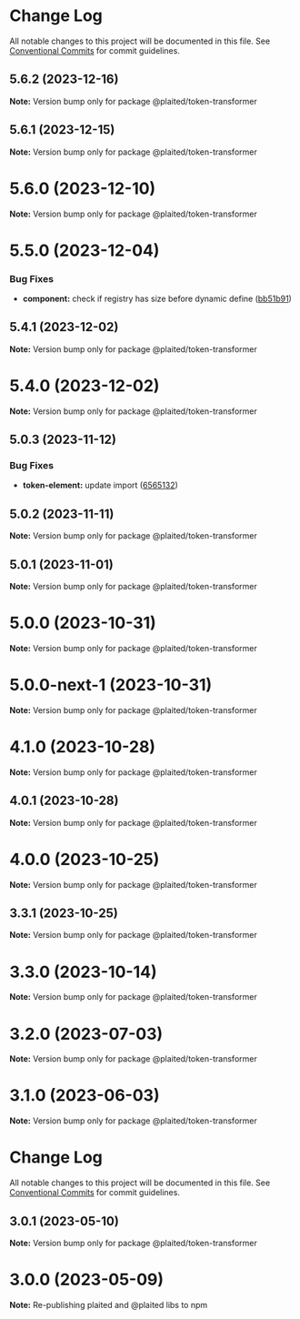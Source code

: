# Change Log

All notable changes to this project will be documented in this file.
See [Conventional Commits](https://conventionalcommits.org) for commit guidelines.

## 5.6.2 (2023-12-16)

**Note:** Version bump only for package @plaited/token-transformer





## 5.6.1 (2023-12-15)

**Note:** Version bump only for package @plaited/token-transformer





# 5.6.0 (2023-12-10)

**Note:** Version bump only for package @plaited/token-transformer





# 5.5.0 (2023-12-04)


### Bug Fixes

* **component:** check if registry has size before dynamic define ([bb51b91](https://github.com/plaited/plaited/commit/bb51b912622aa843afa0313004876d7ba656d4ce))





## 5.4.1 (2023-12-02)

**Note:** Version bump only for package @plaited/token-transformer





# 5.4.0 (2023-12-02)

**Note:** Version bump only for package @plaited/token-transformer





## 5.0.3 (2023-11-12)


### Bug Fixes

* **token-element:** update import ([6565132](https://github.com/plaited/plaited/commit/6565132b2bb531cf521ada49f583125ee06f4cd8))





## 5.0.2 (2023-11-11)

**Note:** Version bump only for package @plaited/token-transformer





## 5.0.1 (2023-11-01)

**Note:** Version bump only for package @plaited/token-transformer





# 5.0.0 (2023-10-31)

**Note:** Version bump only for package @plaited/token-transformer





# 5.0.0-next-1 (2023-10-31)

**Note:** Version bump only for package @plaited/token-transformer





# 4.1.0 (2023-10-28)

**Note:** Version bump only for package @plaited/token-transformer

## 4.0.1 (2023-10-28)

**Note:** Version bump only for package @plaited/token-transformer

# 4.0.0 (2023-10-25)

**Note:** Version bump only for package @plaited/token-transformer

## 3.3.1 (2023-10-25)

**Note:** Version bump only for package @plaited/token-transformer

# 3.3.0 (2023-10-14)

**Note:** Version bump only for package @plaited/token-transformer

# 3.2.0 (2023-07-03)

**Note:** Version bump only for package @plaited/token-transformer

# 3.1.0 (2023-06-03)

**Note:** Version bump only for package @plaited/token-transformer

# Change Log

All notable changes to this project will be documented in this file. See
[Conventional Commits](https://conventionalcommits.org) for commit guidelines.

## 3.0.1 (2023-05-10)

**Note:** Version bump only for package @plaited/token-transformer

# 3.0.0 (2023-05-09)

**Note:** Re-publishing plaited and @plaited libs to npm
